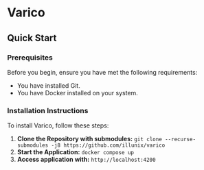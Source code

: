 # Varico

## Quick Start

### Prerequisites
Before you begin, ensure you have met the following requirements:
- You have installed Git.
- You have Docker installed on your system.

### Installation Instructions
To install Varico, follow these steps:

1. **Clone the Repository with submodules:**
``git clone --recurse-submodules -j8 https://github.com/illunix/varico``
2. **Start the Application:**
``docker compose up``
2. **Access application with:**
``http://localhost:4200``
